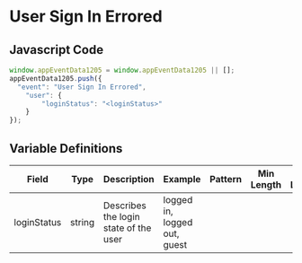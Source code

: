 # User Sign In Errored

## Javascript Code
```js
window.appEventData1205 = window.appEventData1205 || [];
appEventData1205.push({
  "event": "User Sign In Errored",
    "user": {
        "loginStatus": "<loginStatus>"
    }
});
```

## Variable Definitions

|Field|Type|Description|Example|Pattern|Min Length|Max Length|Minimum|Maximum|Multiple Of|
| --- | --- | --- | --- | --- | --- | --- | --- | --- | --- |
|loginStatus|string|Describes the login state of the user|logged in, logged out, guest|||||||
